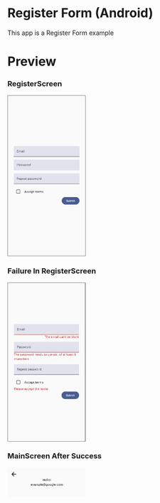 # Register Form (Android)

This app is a Register Form example

# Preview

### RegisterScreen

<img src="/doc/RegisterScreen.png" align="center" width="35%"/>


### Failure In RegisterScreen

<img src="/doc/RegisterScreen_failure.png" align="center" width="35%"/>


### MainScreen After Success

<img src="/doc/MainScreen.png" align="center" width="35%"/>